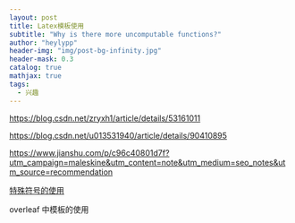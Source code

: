 ```yaml
---
layout: post
title: Latex模板使用
subtitle: "Why is there more uncomputable functions?"
author: "heylypp"
header-img: "img/post-bg-infinity.jpg"
header-mask: 0.3
catalog: true
mathjax: true
tags:
  - 兴趣
---
```

https://blog.csdn.net/zryxh1/article/details/53161011

https://blog.csdn.net/u013531940/article/details/90410895

https://www.jianshu.com/p/c96c40801d7f?utm_campaign=maleskine&utm_content=note&utm_medium=seo_notes&utm_source=recommendation

[特殊符号的使用]( https://blog.csdn.net/qq_17528659/article/details/82152530 )

overleaf 中模板的使用

